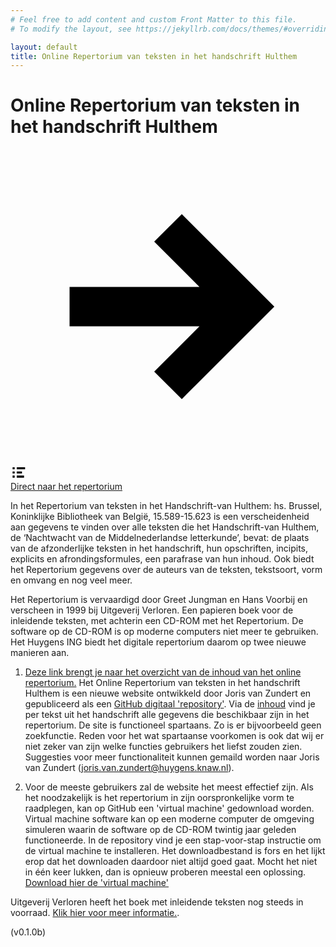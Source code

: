 ```yaml
---
# Feel free to add content and custom Front Matter to this file.
# To modify the layout, see https://jekyllrb.com/docs/themes/#overriding-theme-defaults

layout: default
title: Online Repertorium van teksten in het handschrift Hulthem
---
```


# Online Repertorium van teksten in het handschrift Hulthem

<div class="landing_nav_container">
<div class="pag_container">
  <a href="/repertorium_hulthem/public/hulthem_repertorium_contents.html"><div class="next_pag">
    <svg version="1.1" id="Layer_2" xmlns="http://www.w3.org/2000/svg" xmlns:xlink="http://www.w3.org/1999/xlink" x="0px" y="0px" viewBox="0 0 16 16" style="enable-background:new 0 0 16 16;" xml:space="preserve">
      <polygon points="3,7 9.6,7 7.3,4.7 8.7,3.3 13.4,8 8.7,12.7 7.3,11.3 9.6,9 3,9 "/>
    </svg>
  </div>
  </a>
  <a href="/repertorium_hulthem/public/hulthem_repertorium_contents.html"><div class="con_pag">
    <svg width="20pt" version="1.1" id="Rectangle_3_1_" xmlns="http://www.w3.org/2000/svg" xmlns:xlink="http://www.w3.org/1999/xlink" x="0px" y="0px" viewBox="0 0 16 16" style="enable-background:new 0 0 16 16;" xml:space="preserve">
      <path d="M2,5h2V3H2V5z M6,3v2h8V3H6z M2,9h2V7H2V9z M11,7H6v2h5V7z M2,13h2v-2H2V13z M6,13h7v-2H6V13z"/>
    </svg></div>
  </a>
</div>
  <a href="/repertorium_hulthem/public/hulthem_repertorium_contents.html">
    <div class="hint_container">
      Direct naar het repertorium
    </div>
  </a>
</div>

In het Repertorium van teksten in het Handschrift-van Hulthem: hs. Brussel, Koninklijke Bibliotheek van België, 15.589-15.623 is een verscheidenheid aan gegevens te vinden over alle teksten die het Handschrift-van Hulthem, de ‘Nachtwacht van de Middelnederlandse letterkunde’, bevat: de plaats van de afzonderlijke teksten in het handschrift, hun opschriften, incipits, explicits en afrondingsformules, een parafrase van hun inhoud. Ook biedt het Repertorium gegevens over de auteurs van de teksten, tekstsoort, vorm en omvang en nog veel meer.

Het Repertorium is vervaardigd door Greet Jungman en Hans Voorbij en verscheen in 1999 bij Uitgeverij Verloren. Een papieren boek voor de inleidende teksten, met achterin een CD-ROM met het Repertorium. De software op de CD-ROM is op moderne computers niet meer te gebruiken. Het Huygens ING biedt het digitale repertorium daarom op twee nieuwe manieren aan.

1. [Deze link brengt je naar het overzicht van de inhoud van het online repertorium.](public/hulthem_repertorium_contents.html) Het Online Repertorium van teksten in het handschrift Hulthem is een nieuwe website ontwikkeld door Joris van Zundert en gepubliceerd als een [GitHub digitaal 'repository'](https://github.com/jorisvanzundert/repertorium_hulthem). Via de [inhoud](public/hulthem_repertorium_contents.html) vind je per tekst uit het handschrift alle gegevens die beschikbaar zijn in het repertorium.
  De site is functioneel spartaans. Zo is er bijvoorbeeld geen zoekfunctie. Reden voor het wat spartaanse voorkomen is ook dat wij er niet zeker van zijn welke functies gebruikers het liefst zouden zien. Suggesties voor meer functionaliteit kunnen gemaild worden naar Joris van Zundert (<a href="mailto:joris.van.zundert@huygens.knaw.nl">joris.van.zundert@huygens.knaw.nl</a>).

2. Voor de meeste gebruikers zal de website het meest effectief zijn. Als het noodzakelijk is het repertorium in zijn oorspronkelijke vorm te raadplegen, kan op GitHub een 'virtual machine' gedownload worden. Virtual machine software kan op een moderne computer de omgeving simuleren waarin de software op de CD-ROM twintig jaar geleden functioneerde. In de repository vind je een stap-voor-stap instructie om de virtual machine te installeren. Het downloadbestand is fors en het lijkt erop dat het downloaden daardoor niet altijd goed gaat. Mocht het niet in één keer lukken, dan is opnieuw proberen meestal een oplossing. [Download hier de 'virtual machine'](https://github.com/HuygensING/hulthem)  

Uitgeverij Verloren heeft het boek met inleidende teksten nog steeds in voorraad. [Klik hier voor meer informatie.](https://verloren.nl/boeken/2086/262/165/middeleeuwen/repertorium-van-teksten-in-het-handschrift-van-hulthem).

<span id="version">(v0.1.0b)</span>
